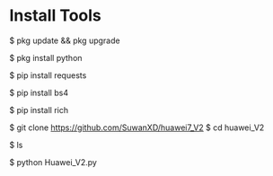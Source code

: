 # Install Tools
$ pkg update && pkg upgrade

$ pkg install python

$ pip install requests

$ pip install bs4

$ pip install rich

$ git clone https://github.com/SuwanXD/huawei7_V2
$ cd huawei_V2

$ ls

$ python Huawei_V2.py

